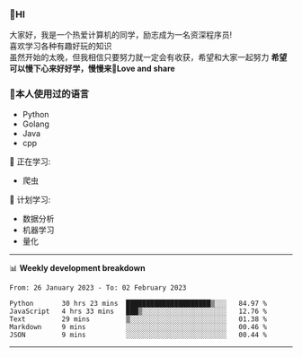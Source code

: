 


### 👋HI
大家好，我是一个热爱计算机的同学，励志成为一名资深程序员!</br>
喜欢学习各种有趣好玩的知识</br>
虽然开始的太晚，但我相信只要努力就一定会有收获，希望和大家一起努力
<b>希望可以慢下心来好好学，慢慢来💪Love and share</b>

### 🧐本人使用过的语言
* Python
* Golang
* Java
* cpp
  
💪 正在学习: 
* 爬虫


🧠 计划学习:
* 数据分析
* 机器学习
* 量化


-------

📊 **Weekly development breakdown**
<!--START_SECTION:waka-->

```text
From: 26 January 2023 - To: 02 February 2023

Python       30 hrs 23 mins  █████████████████████▒░░░   84.97 %
JavaScript   4 hrs 33 mins   ███▒░░░░░░░░░░░░░░░░░░░░░   12.76 %
Text         29 mins         ▒░░░░░░░░░░░░░░░░░░░░░░░░   01.38 %
Markdown     9 mins          ░░░░░░░░░░░░░░░░░░░░░░░░░   00.46 %
JSON         9 mins          ░░░░░░░░░░░░░░░░░░░░░░░░░   00.44 %
```

<!--END_SECTION:waka-->

-------




<!--
**hanson00/hanson00** is a ✨ _special_ ✨ repository because its `README.md` (this file) appears on your GitHub profile.
Here are some ideas to get you started:
- 🔭 I’m currently working on ...
- 🌱 I’m currently learning ...
- 👯 I’m looking to collaborate on ...
- 🤔 I’m looking for help with ...
- 💬 Ask me about ...
- 📫 How to reach me: ...
- 😄 Pronouns: ...
- ⚡ Fun fact: ...
-->
